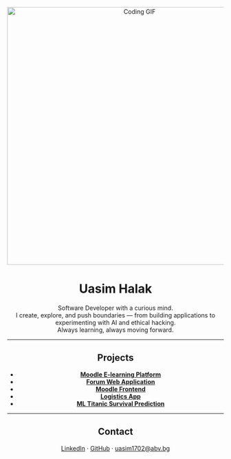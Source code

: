 <div align="center">

<img src="https://media.giphy.com/media/EZr27ZbJwmjE9PGyLN/giphy.gif" width="600" alt="Coding GIF"/>

# Uasim Halak  

Software Developer with a curious mind.  
I create, explore, and push boundaries — from building applications to experimenting with AI and ethical hacking.  
Always learning, always moving forward.  

---

## Projects  

- **[Moodle E-learning Platform](https://github.com/Projects-A69/Moodle)**  
- **[Forum Web Application](https://github.com/Projects-A69/Forum-app)**  
- **[Moodle Frontend](https://github.com/Projects-A69/Moodle-frontend)**  
- **[Logistics App](https://github.com/Logistics-App-OOP/Logistics-App)**  
- **[ML Titanic Survival Prediction](https://github.com/uasim1702/ML-Titanic_Survival_-Prediction_project)**  

---

## Contact  

[LinkedIn](http://linkedin.com/in/uasim-halak-69a266286) · [GitHub](https://github.com/uasim1702) · uasim1702@abv.bg  
